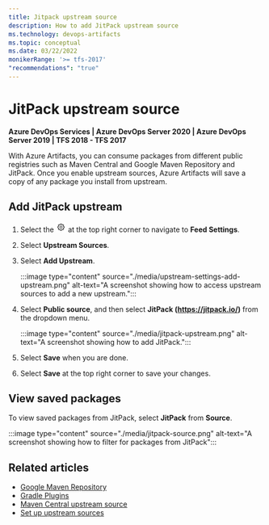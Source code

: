 ```yaml
---
title: Jitpack upstream source
description: How to add JitPack upstream source
ms.technology: devops-artifacts
ms.topic: conceptual
ms.date: 03/22/2022
monikerRange: '>= tfs-2017'
"recommendations": "true"
---
```


# JitPack upstream source

**Azure DevOps Services | Azure DevOps Server 2020 | Azure DevOps Server 2019 | TFS 2018 - TFS 2017**

With Azure Artifacts, you can consume packages from different public registries such as Maven Central and Google Maven Repository and JitPack. Once you enable upstream sources, Azure Artifacts will save a copy of any package you install from upstream.

## Add JitPack upstream

1. Select the ![gear icon](../../media/icons/gear-icon.png) at the top right corner to navigate to **Feed Settings**.

1. Select **Upstream Sources**.

1. Select **Add Upstream**.

    :::image type="content" source="./media/upstream-settings-add-upstream.png" alt-text="A screenshot showing how to access upstream sources to add a new upstream.":::

1. Select **Public source**, and then select **JitPack (https://jitpack.io/)** from the dropdown menu.

    :::image type="content" source="./media/jitpack-upstream.png" alt-text="A screenshot showing how to add JitPack.":::

1. Select **Save** when you are done.

1. Select **Save** at the top right corner to save your changes.

## View saved packages

To view saved packages from JitPack, select **JitPack** from **Source**.

:::image type="content" source="./media/jitpack-source.png" alt-text="A screenshot showing how to filter for packages from JitPack":::

## Related articles

- [Google Maven Repository](./google-maven.md)
- [Gradle Plugins](./gradle-plugins.md)
- [Maven Central upstream source](./upstream-sources.md)
- [Set up upstream sources](../how-to/set-up-upstream-sources.md)